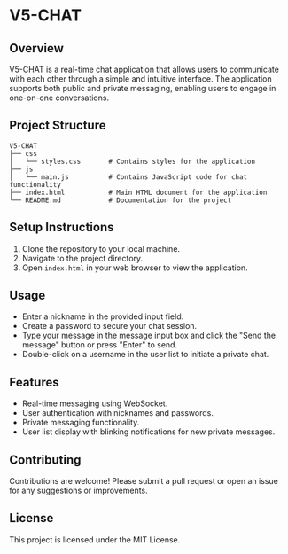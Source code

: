 # V5-CHAT

## Overview
V5-CHAT is a real-time chat application that allows users to communicate with each other through a simple and intuitive interface. The application supports both public and private messaging, enabling users to engage in one-on-one conversations.

## Project Structure
```
V5-CHAT
├── css
│   └── styles.css       # Contains styles for the application
├── js
│   └── main.js          # Contains JavaScript code for chat functionality
├── index.html           # Main HTML document for the application
└── README.md            # Documentation for the project
```

## Setup Instructions
1. Clone the repository to your local machine.
2. Navigate to the project directory.
3. Open `index.html` in your web browser to view the application.

## Usage
- Enter a nickname in the provided input field.
- Create a password to secure your chat session.
- Type your message in the message input box and click the "Send the message" button or press "Enter" to send.
- Double-click on a username in the user list to initiate a private chat.

## Features
- Real-time messaging using WebSocket.
- User authentication with nicknames and passwords.
- Private messaging functionality.
- User list display with blinking notifications for new private messages.

## Contributing
Contributions are welcome! Please submit a pull request or open an issue for any suggestions or improvements.

## License
This project is licensed under the MIT License.